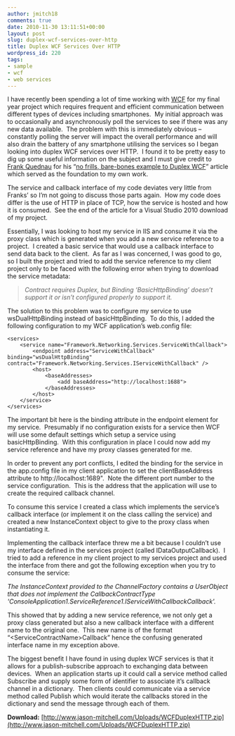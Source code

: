 ```yaml
---
author: jmitch18
comments: true
date: 2010-11-30 13:11:51+00:00
layout: post
slug: duplex-wcf-services-over-http
title: Duplex WCF Services Over HTTP
wordpress_id: 220
tags:
- sample
- wcf
- web services
---
```


I have recently been spending a lot of time working with [WCF](http://msdn.microsoft.com/en-us/netframework/aa663324.aspx) for my final year project which requires frequent and efficient communication between different types of devices including smartphones.  My initial approach was to occasionally and asynchronously poll the services to see if there was any new data available.  The problem with this is immediately obvious – constantly polling the server will impact the overall performance and will also drain the battery of any smartphone utilising the services so I began looking into duplex WCF services over HTTP.  I found it to be pretty easy to dig up some useful information on the subject and I must give credit to [Frank Quednau](http://realfiction.net/) for his “[no frills, bare-bones example to Duplex WCF](http://realfiction.net/go/113)” article which served as the foundation to my own work.

<!-- more -->

The service and callback interface of my code deviates very little from Franks’ so I’m not going to discuss those parts again.  How my code does differ is the use of HTTP in place of TCP, how the service is hosted and how it is consumed.  See the end of the article for a Visual Studio 2010 download of my project.

Essentially, I was looking to host my service in IIS and consume it via the proxy class which is generated when you add a new service reference to a project.  I created a basic service that would use a callback interface to send data back to the client.  As far as I was concerned, I was good to go, so I built the project and tried to add the service reference to my client project only to be faced with the following error when trying to download the service metadata:


> _Contract requires Duplex, but Binding ‘BasicHttpBinding’ doesn’t support it or isn’t configured properly to support it._


The solution to this problem was to configure my service to use wsDualHttpBinding instead of basicHttpBinding.  To do this, I added the following configuration to my WCF application’s web.config file:

    <services>
        <service name="Framework.Networking.Services.ServiceWithCallback">
            <endpoint address="ServiceWithCallback" binding="wsDualHttpBinding" contract="Framework.Networking.Services.IServiceWithCallback" />
            <host>
                <baseAddresses>
                    <add baseAddress="http://localhost:1688">
                </baseAddresses>
            </host>
        </service>
    </services>

The important bit here is the binding attribute in the endpoint element for my service.  Presumably if no configuration exists for a service then WCF will use some default settings which setup a service using basicHttpBinding.  With this configuration in place I could now add my service reference and have my proxy classes generated for me.

In order to prevent any port conflicts, I edited the binding for the service in the app.config file in my client application to set the clientBaseAddress attribute to http://localhost:1689".  Note the different port number to the service configuration.  This is the address that the application will use to create the required callback channel.

To consume this service I created a class which implements the service’s callback interface (or implement it on the class calling the service) and created a new InstanceContext object to give to the proxy class when instantiating it.

Implementing the callback interface threw me a bit because I couldn’t use my interface defined in the services project (called IDataOutputCallback).  I tried to add a reference in my client project to my services project and used the interface from there and got the following exception when you try to consume the service:


_The InstanceContext provided to the ChannelFactory contains a UserObject that does not implement the CallbackContractType 'ConsoleApplication1.ServiceReference1.IServiceWithCallbackCallback'._


This showed that by adding a new service reference, we not only get a proxy class generated but also a new callback interface with a different name to the original one.  This new name is of the format “&lt;ServiceContractName&gt;Callback” hence the confusing generated interface name in my exception above.

The biggest benefit I have found in using duplex WCF services is that it allows for a publish-subscribe approach to exchanging data between devices.  When an application starts up it could call a service method called Subscribe and supply some form of identifier to associate it’s callback channel in a dictionary.  Then clients could communicate via a service method called Publish which would iterate the callbacks stored in the dictionary and send the message through each of them.

**Download:** [http://www.jason-mitchell.com/Uploads/WCFDuplexHTTP.zip](http://www.jason-mitchell.com/Uploads/WCFDuplexHTTP.zip)
